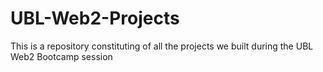 # UBL-Web2-Projects
This is a repository constituting of all the projects we built during the UBL Web2 Bootcamp session
